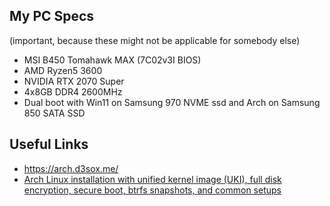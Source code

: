 ## My PC Specs 
(important, because these might not be applicable for somebody else)

- MSI B450 Tomahawk MAX (7C02v3I BIOS)
- AMD Ryzen5 3600
- NVIDIA RTX 2070 Super
- 4x8GB DDR4 2600MHz
- Dual boot with Win11 on Samsung 970 NVME ssd and Arch on Samsung 850 SATA SSD


## Useful Links
- https://arch.d3sox.me/
- [Arch Linux installation with unified kernel image (UKI), full disk encryption, secure boot, btrfs snapshots, and common setups](https://wiki.archlinux.org/title/User:Bai-Chiang/Arch_Linux_installation_with_unified_kernel_image_(UKI),_full_disk_encryption,_secure_boot,_btrfs_snapshots,_and_common_setups#zram)